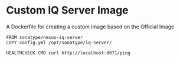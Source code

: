 # Custom IQ Server Image

A Dockerfile for creating a custom image based on the Official Image

```
FROM sonatype/nexus-iq-server
COPY config.yml /opt/sonatype/iq-server/

HEALTHCHECK CMD curl http://localhost:8071/ping
```
